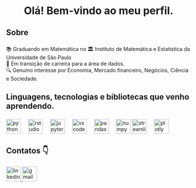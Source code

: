 <h1 align="center">Olá! Bem-vindo ao meu perfil.</h1>

###

<h2 align="left">Sobre</h2>

###

<p align="left">📚 Graduando em Matemática no 🏛️ Instituto de Matemática e Estatística da Universidade de São Paulo<br>🎲 Em transição de carreira para a área de dados. <br>🔍 Genuíno interesse por Economia, Mercado financeiro, Negócios, Ciência e Sociedade.</p>

###

<h2 align="left">Linguagens, tecnologias e bibliotecas que venho aprendendo.</h2>

###

<div align="left">
  <img src="https://cdn.jsdelivr.net/gh/devicons/devicon/icons/python/python-original-wordmark.svg" height="40" alt="python logo"  />
  <img width="12" />
  <img src="https://cdn.jsdelivr.net/gh/devicons/devicon/icons/rstudio/rstudio-original.svg" height="40" alt="rstudio logo"  />
  <img width="12" />
  <img src="https://cdn.jsdelivr.net/gh/devicons/devicon/icons/jupyter/jupyter-original-wordmark.svg" height="40" alt="jupyter logo"  />
  <img width="12" />
  <img src="https://cdn.jsdelivr.net/gh/devicons/devicon/icons/vscode/vscode-original.svg" height="40" alt="vscode logo"  />
  <img width="12" />
  <img src="https://cdn.jsdelivr.net/gh/devicons/devicon/icons/pandas/pandas-original-wordmark.svg" height="40" alt="pandas logo"  />
  <img width="12" />
  <img src="https://cdn.jsdelivr.net/gh/devicons/devicon/icons/numpy/numpy-original.svg" height="40" alt="numpy logo"  />
  <img src="https://streamlit.io/images/brand/streamlit-logo-primary-colormark-darktext.svg" height="40" alt="streamlit logo" />
  <img width="12" />
  <img src="https://cdn.jsdelivr.net/gh/devicons/devicon@latest/icons/plotly/plotly-original.svg" height="40" alt="plotly logo" />
</div>

###

<h2 align="left">Contatos 👇</h2>

###

<div align="left">
  <a href="https://www.linkedin.com/in/lucas-henrique-usp/" target="_blank">
    <img src="https://img.shields.io/static/v1?message=LinkedIn&logo=linkedin&label=&color=0077B5&logoColor=white&labelColor=&style=flat" height="40" alt="linkedin logo"  />
  </a>
  <a href="mailto:lucas.h137@usp.br" target="_blank">
    <img src="https://img.shields.io/static/v1?message=Gmail&logo=gmail&label=&color=D14836&logoColor=white&labelColor=&style=flat" height="40" alt="gmail logo"  />
  </a>
</div>

###
